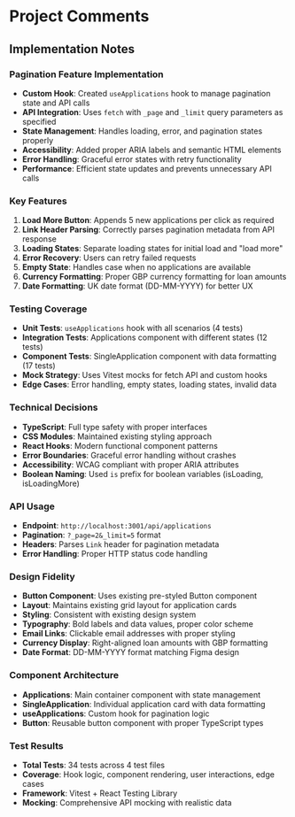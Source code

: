 # Project Comments

## Implementation Notes

### Pagination Feature Implementation
- **Custom Hook**: Created `useApplications` hook to manage pagination state and API calls
- **API Integration**: Uses `fetch` with `_page` and `_limit` query parameters as specified
- **State Management**: Handles loading, error, and pagination states properly
- **Accessibility**: Added proper ARIA labels and semantic HTML elements
- **Error Handling**: Graceful error states with retry functionality
- **Performance**: Efficient state updates and prevents unnecessary API calls

### Key Features
1. **Load More Button**: Appends 5 new applications per click as required
2. **Link Header Parsing**: Correctly parses pagination metadata from API response
3. **Loading States**: Separate loading states for initial load and "load more"
4. **Error Recovery**: Users can retry failed requests
5. **Empty State**: Handles case when no applications are available
6. **Currency Formatting**: Proper GBP currency formatting for loan amounts
7. **Date Formatting**: UK date format (DD-MM-YYYY) for better UX

### Testing Coverage
- **Unit Tests**: `useApplications` hook with all scenarios (4 tests)
- **Integration Tests**: Applications component with different states (12 tests)
- **Component Tests**: SingleApplication component with data formatting (17 tests)
- **Mock Strategy**: Uses Vitest mocks for fetch API and custom hooks
- **Edge Cases**: Error handling, empty states, loading states, invalid data

### Technical Decisions
- **TypeScript**: Full type safety with proper interfaces
- **CSS Modules**: Maintained existing styling approach
- **React Hooks**: Modern functional component patterns
- **Error Boundaries**: Graceful error handling without crashes
- **Accessibility**: WCAG compliant with proper ARIA attributes
- **Boolean Naming**: Used `is` prefix for boolean variables (isLoading, isLoadingMore)

### API Usage
- **Endpoint**: `http://localhost:3001/api/applications`
- **Pagination**: `?_page=2&_limit=5` format
- **Headers**: Parses `Link` header for pagination metadata
- **Error Handling**: Proper HTTP status code handling

### Design Fidelity
- **Button Component**: Uses existing pre-styled Button component
- **Layout**: Maintains existing grid layout for application cards
- **Styling**: Consistent with existing design system
- **Typography**: Bold labels and data values, proper color scheme
- **Email Links**: Clickable email addresses with proper styling
- **Currency Display**: Right-aligned loan amounts with GBP formatting
- **Date Format**: DD-MM-YYYY format matching Figma design

### Component Architecture
- **Applications**: Main container component with state management
- **SingleApplication**: Individual application card with data formatting
- **useApplications**: Custom hook for pagination logic
- **Button**: Reusable button component with proper TypeScript types

### Test Results
- **Total Tests**: 34 tests across 4 test files
- **Coverage**: Hook logic, component rendering, user interactions, edge cases
- **Framework**: Vitest + React Testing Library
- **Mocking**: Comprehensive API mocking with realistic data

